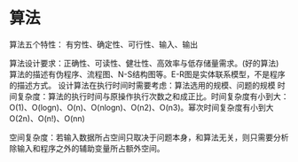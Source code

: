 # 算法

算法五个特性： 有穷性、确定性、可行性、输入、输出

算法设计要求：正确性、可读性、健壮性、高效率与低存储量需求。(好的算法)
算法的描述有伪程序、流程图、N-S结构图等。E-R图是实体联系模型，不是程序的描述方式。
设计算法在执行时间时需要考虑：算法选用的规模、问题的规模
时间复杂度：算法的执行时间与原操作执行次数之和成正比。时间复杂度有小到大：O(1)、O(logn)、O(n)、O(nlogn)、O(n2)、O(n3)。幂次时间复杂度有小到大O(2n)、O(n!)、O(nn)

空间复杂度：若输入数据所占空间只取决于问题本身，和算法无关，则只需要分析除输入和程序之外的辅助变量所占额外空间。